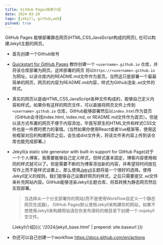 ```yaml
---
title: GitHub Pages简单介绍
date: 2024-03-29
tags: [jekyll, github,web]
pinned: true
---
```


GitHub Pages 能够部署静态网页(HTML,CSS,JavaScript构成的网页), 也可以构建Jekyll主题的网页。

- 首先创建一个Github账号

- [Quickstart for GitHub Pages](https://docs.github.com/en/pages/quickstart) 教你创建一个 `<username>.github.io` 仓库，并将该仓库部署为网页。这样部署的网页
将以`https://<username>.github.io`为网址，以该仓库内的README.md文件作为首页。当然这只是部署一个最最简单的网页，网页的内容为README.md内容，样式为Github渲染`.md`文件的样式。

- 真实的网页以是由HTML,CSS,JavaScript各种文件构成的，能够自己定义内容和样式。如果你有这样的网页文件，可以直接将网页文件上传到`<username>.github.io` 仓库，GitHub能够部署然后以`index.html`作为首页（GitHub会寻找index.html, index.md, or README.md文件作为首页）。但是以该方式布置的网页不便于内容添加，毕竟写原生的HTML文件和样式CSS文件也是一件费时费力的事情。(当然如果你使用React或者Vue框架等，使用这些框架对应的构建网页之后，会生成dist文件夹，将该文件夹内容上传到该仓库也能完成部署。)

- Jekyll(a static site generator with built-in support for GitHub Page)对于一个个人博客，我需要能够自己定义样式，但样式基本固定，博客内容使用相同的样式就可以了。但是需要不断的为博客添加新的内容，并希望将时间放在写作上而不是样式设置上，那么使用[Jekyll](https://jekyllrb.com/)主题将是一个很好的选择。使用Jekyll定义的规则，我们能够自己设置好网页的样式，之后只需要提交`.md`文件来补充网站内容。GitHub能够渲染Jekyll主题仓库，将其转换为静态网页然后实现部署。
    >  当选择从一个分支部署你的网站(而不是使用Workflow自定义一个静态网页生成器)， GitHub Pages默认使用Jekyll来构建你的网站，如果不想使用Jekyll来构建网站请在你发布源码的根目录下创建一个.nojekyll空文件。

  [Jekyll介绍]({{ '/2024/jekyll_base.html' | prepend: site.baseurl }})

- 你还可以自己创建一个workflow
    https://docs.github.com/en/actions


